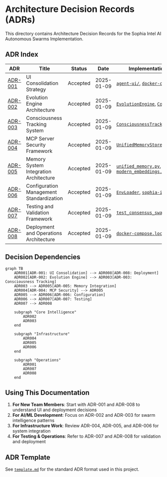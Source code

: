 # Architecture Decision Records (ADRs)

This directory contains Architecture Decision Records for the Sophia Intel AI Autonomous Swarms Implementation.

## ADR Index

| ADR | Title | Status | Date | Implementation References |
|-----|-------|--------|------|-------------------------|
| [ADR-001](./ADR-001.md) | UI Consolidation Strategy | Accepted | 2025-01-09 | [`agent-ui/`](../../../agent-ui/), [`docker-compose.local.yml`](../../../docker-compose.local.yml:220) |
| [ADR-002](./ADR-002.md) | Evolution Engine Architecture | Accepted | 2025-01-09 | [`EvolutionEngine`](../../../app/swarms/unified_enhanced_orchestrator.py:461), [`ConsensusPattern`](../../../app/swarms/patterns/consensus.py) |
| [ADR-003](./ADR-003.md) | Consciousness Tracking System | Accepted | 2025-01-09 | [`ConsciousnessTracker`](../../../app/swarms/unified_enhanced_orchestrator.py:675) |
| [ADR-004](./ADR-004.md) | MCP Server Security Framework | Accepted | 2025-01-09 | [`UnifiedMemoryStore`](../../../pulumi/mcp-server/src/unified_memory.py:140) |
| [ADR-005](./ADR-005.md) | Memory System Integration Architecture | Accepted | 2025-01-09 | [`unified_memory.py`](../../../pulumi/mcp-server/src/unified_memory.py), [`modern_embeddings.py`](../../../pulumi/vector-store/src/modern_embeddings.py) |
| [ADR-006](./ADR-006.md) | Configuration Management Standardization | Accepted | 2025-01-09 | [`EnvLoader`](../../../app/config/env_loader.py:102), [`sophia-intel-base.yaml`](../../../pulumi/environments/sophia-intel-base.yaml) |
| [ADR-007](./ADR-007.md) | Testing and Validation Framework | Accepted | 2025-01-09 | [`test_consensus_swarm_memory_dedup.py`](../../../tests/integration/test_consensus_swarm_memory_dedup.py) |
| [ADR-008](./ADR-008.md) | Deployment and Operations Architecture | Accepted | 2025-01-09 | [`docker-compose.local.yml`](../../../docker-compose.local.yml), [`fly-*.toml`](../../../fly-unified-api.toml) |

## Decision Dependencies

```mermaid
graph TB
    ADR001[ADR-001: UI Consolidation] --> ADR008[ADR-008: Deployment]
    ADR002[ADR-002: Evolution Engine] --> ADR003[ADR-003: Consciousness Tracking]
    ADR003 --> ADR005[ADR-005: Memory Integration]
    ADR004[ADR-004: MCP Security] --> ADR005
    ADR005 --> ADR006[ADR-006: Configuration]
    ADR006 --> ADR007[ADR-007: Testing]
    ADR007 --> ADR008
    
    subgraph "Core Intelligence"
        ADR002
        ADR003
    end
    
    subgraph "Infrastructure"
        ADR004
        ADR005
        ADR006
    end
    
    subgraph "Operations"
        ADR001
        ADR007
        ADR008
    end
```

## Using This Documentation

1. **For New Team Members**: Start with ADR-001 and ADR-008 to understand UI and deployment decisions
2. **For AI/ML Development**: Focus on ADR-002 and ADR-003 for swarm intelligence patterns  
3. **For Infrastructure Work**: Review ADR-004, ADR-005, and ADR-006 for system integration
4. **For Testing & Operations**: Refer to ADR-007 and ADR-008 for validation and deployment

## ADR Template

See [`template.md`](./template.md) for the standard ADR format used in this project.